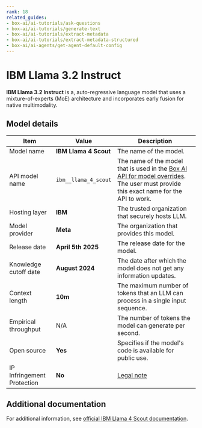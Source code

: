 ```yaml
---
rank: 18
related_guides:
- box-ai/ai-tutorials/ask-questions
- box-ai/ai-tutorials/generate-text
- box-ai/ai-tutorials/extract-metadata
- box-ai/ai-tutorials/extract-metadata-structured
- box-ai/ai-agents/get-agent-default-config
---
```


# IBM Llama 3.2 Instruct

**IBM Llama 3.2 Instruct** is a, auto-regressive language model that uses a mixture-of-experts (MoE) architecture and incorporates early fusion for native multimodality.

## Model details

| Item | Value | Description |
|-----------|----------|----------|
|Model name|**IBM Llama 4 Scout**| The name of the model. |
|API model name|`ibm__llama_4_scout`| The name of the model that is used in the [Box AI API for model overrides][overrides]. The user must provide this exact name for the API to work. |
|Hosting layer| **IBM** | The trusted organization that securely hosts LLM. |
|Model provider|**Meta**| The organization that provides this model. |
|Release date|**April 5th 2025** | The release date for the model.|
| Knowledge cutoff date| **August 2024**| The date after which the model does not get any information updates. |
| Context length | **10m** | The maximum number of tokens that an LLM can process in a single input sequence. |
| Empirical throughput | N/A | The number of tokens the model can generate per second.|
| Open source | **Yes** | Specifies if the model's code is available for public use.|
| IP Infringement Protection | **No** | [Legal note][subprocessors]

## Additional documentation

For additional information, see [official IBM Llama 4 Scout documentation][IBM].

[overrides]: g://box-ai/ai-agents/ai-agent-overrides
[subprocessors]: https://www.box.com/legal/subprocessors
[IBM]: https://www.ibm.com/docs/en/watsonx/w-and-w/2.1.0?topic=models-third-party-foundation